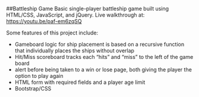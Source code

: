 ##Battleship Game
Basic single-player battleship game built using HTML/CSS, JavaScript, and jQuery.
Live walkthrough at: https://youtu.be/paf-em6zqSQ

Some features of this project include:
- Gameboard logic for ship placement is based on a recursive function that individually places the ships without overlap
- Hit/Miss scoreboard tracks each “hits” and “miss” to the left of the game board
- alert before being taken to a win or lose page, both giving the player the option to play again
- HTML form with required fields and a player age limit
- Bootstrap/CSS

